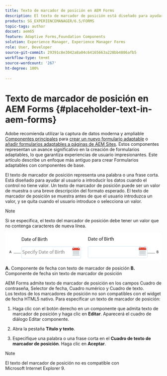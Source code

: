 ```yaml
---
title: Texto de marcador de posición en AEM Forms
description: El texto de marcador de posición está diseñado para ayudar al usuario con la introducción de datos cuando el control no tiene valor. Puede ser un valor de muestra o una breve descripción del formato esperado.
products: SG_EXPERIENCEMANAGER/6.5/FORMS
topic-tags: author
docset: aem65
feature: Adaptive Forms,Foundation Components
solution: Experience Manager, Experience Manager Forms
role: User, Developer
source-git-commit: 29391c8e3042a8a04c64165663a228bb4886afb5
workflow-type: tm+mt
source-wordcount: '267'
ht-degree: 100%

---
```


# Texto de marcador de posición en AEM Forms {#placeholder-text-in-aem-forms}

<span class="preview"> Adobe recomienda utilizar la captura de datos moderna y ampliable [Componentes principales](https://experienceleague.adobe.com/docs/experience-manager-core-components/using/adaptive-forms/introduction.html?lang=es) para [crear un nuevo formulario adaptable](/help/forms/using/create-an-adaptive-form-core-components.md) o [añadir formularios adaptables a páginas de AEM Sites](/help/forms/using/create-or-add-an-adaptive-form-to-aem-sites-page.md). Estos componentes representan un avance significativo en la creación de formularios adaptables, lo que garantiza experiencias de usuario impresionantes. Este artículo describe un enfoque más antiguo para crear Formularios adaptables con componentes de base. </span>

El texto de marcador de posición representa una palabra o una frase corta. Está diseñado para ayudar al usuario a introducir los datos cuando el control no tiene valor. Un texto de marcador de posición puede ser un valor de muestra o una breve descripción del formato esperado. El texto de marcador de posición se muestra antes de que el usuario introduzca un valor, y se quita cuando el usuario introduce o selecciona un valor.

>[!NOTE]
>
>Si se especifica, el texto del marcador de posición debe tener un valor que no contenga caracteres de nueva línea.

![Componente de fecha con y sin texto de marcador de posición](assets/dat-picker-place-holder-text.png)

**A.** Componente de fecha con texto de marcador de posición **B.** Componente de fecha sin texto de marcador de posición

AEM Forms admite texto de marcador de posición en los campos Cuadro de contraseña, Selector de fecha, Cuadro numérico y Cuadro de texto.\
Los textos de los marcadores de posición no son compatibles con el widget de fecha HTML5 nativo. Para especificar un texto de marcador de posición:

1. Haga clic con el botón derecho en un componente que admita texto de marcador de posición y haga clic en **Editar**. Aparecerá el cuadro de diálogo Editar componente.

1. Abra la pestaña **Título y texto**.
1. Especifique una palabra o una frase corta en el **Cuadro de texto de marcador de posición**. Haga clic en **Aceptar**.

>[!NOTE]
>
>El texto del marcador de posición no es compatible con Microsoft Internet Explorer 9.
